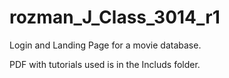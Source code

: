# rozman_J_Class_3014_r1

Login and Landing Page for a movie database.

PDF with tutorials used is in the Includs folder.
